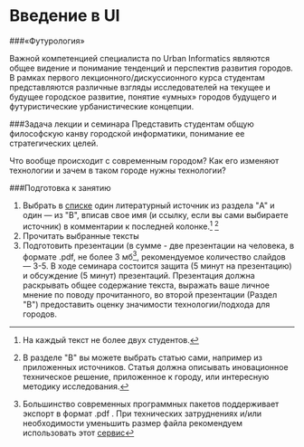 Введение в UI
=====
###«Футурология»

Важной компетенцией специалиста по Urban Informatics являются общее видение и понимание тенденций и перспектив развития городов. В рамках первого лекционного/дискуссионного курса студентам представляются различные взгляды исследователей на текущее и будущее городское развитие, понятие «умных» городов будущего и футуристические урбанистические концепции.

###Задача лекции и семинара
Представить студентам общую философскую канву городской информатики, понимание ее стратегических целей. 

Что вообще происходит с современным городом? Как его изменяют технологии и зачем в таком городе нужны технологии?
 
###Подготовка к занятию

1. Выбрать в [списке](https://docs.google.com/spreadsheets/d/1eI_zbVIvVY_KfHnrns5RHdVloS8frN1PXFY6dXc0T1g/edit?usp=sharing) один литературный источник из раздела "A" и один — из "B", вписав свое имя (и ссылку, если вы сами выбираете источник) в комментарии к последней колонке.[^1] [^2]
2. Прочитать выбранные тексты
3. Подготовить презентации (в сумме - две презентации на человека, в формате .pdf, не более 3 мб[^3], рекомендуемое количество слайдов — 3-5. В ходе семинара состоится защита (5 минут на презентацию) и обсуждение (5 минут) презентаций. Презентация должна раскрывать общее содержание текста, выражать ваше личное мнение по поводу прочитанного, во второй презентации (Раздел "B") предоставить оценку значимости технологии/подхода для городов.

[^1]: На каждый текст не более двух студентов.

[^2]: В разделе "B" вы можете выбрать статью сами, например из приложенных источников. Статья должна описывать иновационное техническое решение, приложенное к городу, или интересную методику исследования.

[^3]: Большинство современных программных пакетов поддерживает экспорт в  формат .pdf . При технических затруднениях и/или необходимости уменьшить размер файла рекомендуем использовать этот [сервис](http://smallpdf.com/)
